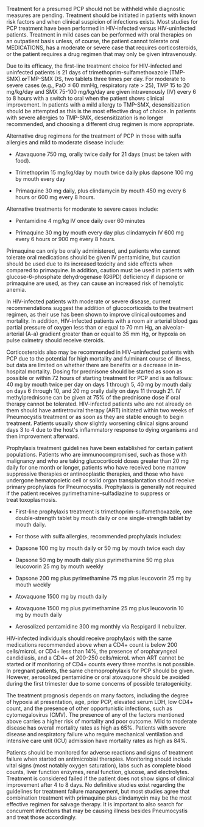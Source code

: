 Treatment for a presumed PCP should not be withheld while diagnostic measures are pending. Treatment should be initiated in patients with known risk factors and when clinical suspicion of infections exists. Most studies for PCP treatment have been performed in HIV-infected versus HIV-uninfected patients. Treatment in mild cases can be performed with oral therapies on an outpatient basis unless, of course, the patient cannot tolerate oral MEDICATIONS, has a moderate or severe case that requires corticosteroids, or the patient requires a drug regimen that may only be given intravenously.

Due to its efficacy, the first-line treatment choice for HIV-infected and uninfected patients is 21 days of trimethoprim-sulfamethoxazole (TMP-SMX).**or**TMP-SMX DS, two tablets three times per day. For moderate to severe cases (e.g., PaO ≤ 60 mmHg, respiratory rate > 25), TMP 15 to 20 mg/kg/day and SMX 75-100 mg/kg/day are given intravenously (IV) every 6 to 8 hours with a switch to oral when the patient shows clinical improvement. In patients with a mild allergy to TMP-SMX, desensitization should be attempted as this is the most effective drug of choice. In patients with severe allergies to TMP-SMX, desensitization is no longer recommended, and choosing a different drug regimen is more appropriate.

Alternative drug regimens for the treatment of PCP in those with sulfa allergies and mild to moderate disease include:

- Atavaquone 750 mg, orally twice daily for 21 days (must be taken with food).

- Trimethoprim 15 mg/kg/day by mouth twice daily plus dapsone 100 mg by mouth every day

- Primaquine 30 mg daily, plus clindamycin by mouth 450 mg every 6 hours or 600 mg every 8 hours.

Alternative treatments for moderate to severe cases include:

- Pentamidine 4 mg/kg IV once daily over 60 minutes

- Primaquine 30 mg by mouth every day plus clindamycin IV 600 mg every 6 hours or 900 mg every 8 hours.

Primaquine can only be orally administered, and patients who cannot tolerate oral medications should be given IV pentamidine, but caution should be used due to its increased toxicity and side effects when compared to primaquine. In addition, caution must be used in patients with glucose-6-phosphate dehydrogenase (G6PD) deficiency if dapsone or primaquine are used, as they can cause an increased risk of hemolytic anemia.

In HIV-infected patients with moderate or severe disease, current recommendations suggest the addition of glucocorticoids to the treatment regimen, as their use has been shown to improve clinical outcomes and mortality. In addition, HIV-infected patients with a room air arterial blood gas partial pressure of oxygen less than or equal to 70 mm Hg, an alveolar-arterial (A-a) gradient greater than or equal to 35 mm Hg, or hypoxia on pulse oximetry should receive steroids.

Corticosteroids also may be recommended in HIV-uninfected patients with PCP due to the potential for high mortality and fulminant course of illness, but data are limited on whether there are benefits or a decrease in in-hospital mortality. Dosing for prednisone should be started as soon as possible or within 72 hours of starting treatment for PCP and is as follows: 40 mg by mouth twice per day on days 1 through 5, 40 mg by mouth daily on days 6 through 10, and 20 mg orally daily on days 11 through 21. IV methylprednisone can be given at 75% of the prednisone dose if oral therapy cannot be tolerated. HIV-infected patients who are not already on them should have antiretroviral therapy (ART) initiated within two weeks of Pneumocystis treatment or as soon as they are stable enough to begin treatment. Patients usually show slightly worsening clinical signs around days 3 to 4 due to the host's inflammatory response to dying organisms and then improvement afterward.

Prophylaxis treatment guidelines have been established for certain patient populations. Patients who are immunocompromised, such as those with malignancy and who are taking glucocorticoid doses greater than 20 mg daily for one month or longer, patients who have received bone marrow suppressive therapies or antineoplastic therapies, and those who have undergone hematopoietic cell or solid organ transplantation should receive primary prophylaxis for Pneumocystis. Prophylaxis is generally not required if the patient receives pyrimethamine-sulfadiazine to suppress or treat toxoplasmosis.

- First-line prophylaxis treatment is trimethoprim-sulfamethoxazole, one double-strength tablet by mouth daily or one single-strength tablet by mouth daily.

- For those with sulfa allergies, recommended prophylaxis includes:

- Dapsone 100 mg by mouth daily or 50 mg by mouth twice each day
- Dapsone 50 mg by mouth daily plus pyrimethamine 50 mg plus leucovorin 25 mg by mouth weekly
- Dapsone 200 mg plus pyrimethamine 75 mg plus leucovorin 25 mg by mouth weekly
- Atovaquone 1500 mg by mouth daily
- Atovaquone 1500 mg plus pyrimethamine 25 mg plus leucovorin 10 mg by mouth daily
- Aerosolized pentamidine 300 mg monthly via Respigard II nebulizer.

HIV-infected individuals should receive prophylaxis with the same medications recommended above when a CD4+ count is below 200 cells/microL or CD4+ less than 14%, the presence of oropharyngeal candidiasis, and a CD4+ of 200-250 cells/microL when ART cannot be started or if monitoring of CD4+ counts every three months is not possible. In pregnant patients, the same chemoprophylaxis for PCP should be given. However, aerosolized pentamidine or oral atovaquone should be avoided during the first trimester due to some concerns of possible teratogenicity.

The treatment prognosis depends on many factors, including the degree of hypoxia at presentation, age, prior PCP, elevated serum LDH, low CD4+ count, and the presence of other opportunistic infections, such as cytomegalovirus (CMV). The presence of any of the factors mentioned above carries a higher risk of mortality and poor outcome. Mild to moderate disease has overall mortality rates as high as 65%. Patients with severe disease and respiratory failure who require mechanical ventilation and intensive care unit (ICU) admission have mortality rates as high as 84%.

Patients should be monitored for adverse reactions and signs of treatment failure when started on antimicrobial therapies. Monitoring should include vital signs (most notably oxygen saturation), labs such as complete blood counts, liver function enzymes, renal function, glucose, and electrolytes. Treatment is considered failed if the patient does not show signs of clinical improvement after 4 to 8 days. No definitive studies exist regarding the guidelines for treatment failure management, but most studies agree that combination treatment with primaquine plus clindamycin may be the most effective regimen for salvage therapy. It is important to also search for concurrent infections that may be causing illness besides Pneumocystis and treat those accordingly.